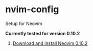 # nvim-config
Setup for Neovim

**Currently tested for version 0.10.2**

1. [Download and install Neovim 0.10.2](https://github.com/neovim/neovim/releases/tag/v0.10.2)
